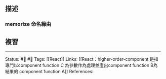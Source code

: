 ## 描述




### memorize 命名緣由

> 


## 複習



---
Status: #🌱 #📓 
Tags:
[[React]]
Links:
[[React：higher-order-component 是指專門以component function C 為參數作為處理並產出component function B為結果的 component function A]]
References: